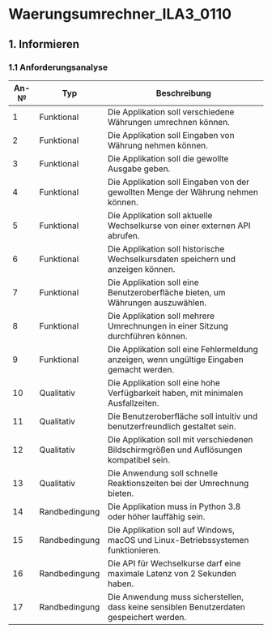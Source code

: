 # Waerungsumrechner_ILA3_0110

## 1. Informieren

### 1.1 Anforderungsanalyse

| An-№ | Typ           | Beschreibung                                                                      |
| ---- | ------------- | ---------------------------------------------------------------------------------- |
| 1    | Funktional    | Die Applikation soll verschiedene Währungen umrechnen können.                      |
| 2    | Funktional    | Die Applikation soll Eingaben von Währung nehmen können.                          |
| 3    | Funktional    | Die Applikation soll die gewollte Ausgabe geben.                                  |
| 4    | Funktional    | Die Applikation soll Eingaben von der gewollten Menge der Währung nehmen können.  |
| 5    | Funktional    | Die Applikation soll aktuelle Wechselkurse von einer externen API abrufen.         |
| 6    | Funktional    | Die Applikation soll historische Wechselkursdaten speichern und anzeigen können.  |
| 7    | Funktional    | Die Applikation soll eine Benutzeroberfläche bieten, um Währungen auszuwählen.     |
| 8    | Funktional    | Die Applikation soll mehrere Umrechnungen in einer Sitzung durchführen können.     |
| 9    | Funktional    | Die Applikation soll eine Fehlermeldung anzeigen, wenn ungültige Eingaben gemacht werden. |
| 10   | Qualitativ    | Die Applikation soll eine hohe Verfügbarkeit haben, mit minimalen Ausfallzeiten.  |
| 11   | Qualitativ    | Die Benutzeroberfläche soll intuitiv und benutzerfreundlich gestaltet sein.       |
| 12   | Qualitativ    | Die Applikation soll mit verschiedenen Bildschirmgrößen und Auflösungen kompatibel sein. |
| 13   | Qualitativ    | Die Anwendung soll schnelle Reaktionszeiten bei der Umrechnung bieten.            |
| 14   | Randbedingung | Die Applikation muss in Python 3.8 oder höher lauffähig sein.                     |
| 15   | Randbedingung | Die Applikation soll auf Windows, macOS und Linux-Betriebssystemen funktionieren. |
| 16   | Randbedingung | Die API für Wechselkurse darf eine maximale Latenz von 2 Sekunden haben.          |
| 17   | Randbedingung | Die Anwendung muss sicherstellen, dass keine sensiblen Benutzerdaten gespeichert werden. |
